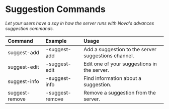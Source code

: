 # Suggestion Commands
*Let your users have a say in how the server runs with Nova's advances suggestion commands.*

| Command | Example | Usage |
| :--- | :--- | :--- |
| suggest-add | -suggest-add <text> | Add a suggestion to the server suggestions channel.
| suggest-edit | -suggest-edit <ID> <text> | Edit one of your suggestions in the server.
| suggest-info | -suggest-info <ID> | Find information about a suggestion.
| suggest-remove | -suggest-remove <ID> | Remove a suggestion from the server.
